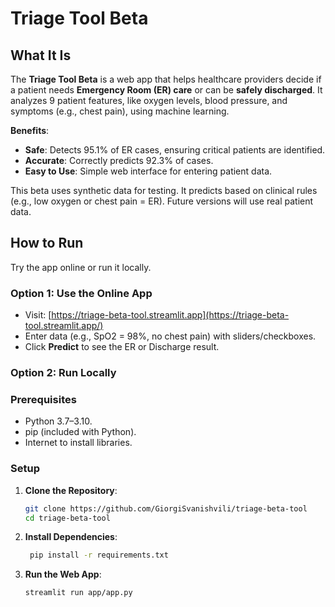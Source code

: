 # Triage Tool Beta

## What It Is

The **Triage Tool Beta** is a web app that helps healthcare providers decide if a patient needs **Emergency Room (ER) care** or can be **safely discharged**. It analyzes 9 patient features, like oxygen levels, blood pressure, and symptoms (e.g., chest pain), using machine learning.

**Benefits**:
- **Safe**: Detects 95.1% of ER cases, ensuring critical patients are identified.
- **Accurate**: Correctly predicts 92.3% of cases.
- **Easy to Use**: Simple web interface for entering patient data.

This beta uses synthetic data for testing. It predicts based on clinical rules (e.g., low oxygen or chest pain = ER). Future versions will use real patient data.

## How to Run

Try the app online or run it locally.

### Option 1: Use the Online App
- Visit: [https://triage-beta-tool.streamlit.app](https://triage-beta-tool.streamlit.app/)
- Enter data (e.g., SpO2 = 98%, no chest pain) with sliders/checkboxes.
- Click **Predict** to see the ER or Discharge result.

### Option 2: Run Locally
### Prerequisites
- Python 3.7–3.10.
- pip (included with Python).
- Internet to install libraries.

### Setup
1. **Clone the Repository**:
   ```bash
   git clone https://github.com/GiorgiSvanishvili/triage-beta-tool
   cd triage-beta-tool

2. **Install Dependencies**:
   ```bash
    pip install -r requirements.txt
3. **Run the Web App**:
    ```bash
    streamlit run app/app.py
